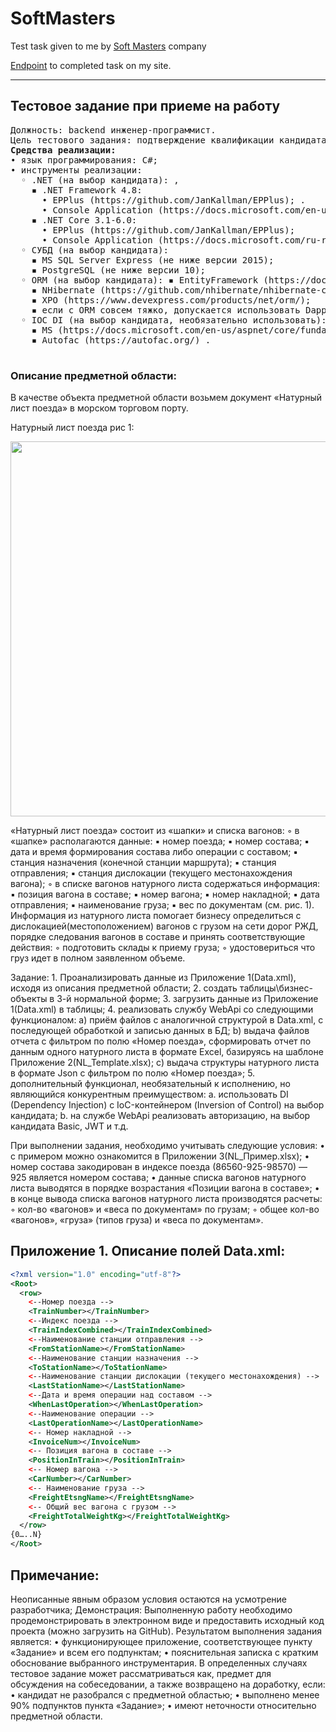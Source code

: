 # SoftMasters
Test task given to me by [Soft Masters](https://www.soft-masters.ru/) company 

[Endpoint](https://dmise.dev/testtasks/softmasters) to completed task on my site. 

________________________________________________________
## Тестовое задание при приеме на работу

<pre>
Должность: backend инженер-программист.
Цель тестового задания: подтверждение квалификации кандидата, в том числе на удаленную работу. 
<b>Средства реализации:</b>
• язык программирования: С#;
• инструменты реализации: 
  ◦ .NET (на выбор кандидата): ,
    ▪ .NET Framework 4.8: 
      • EPPlus (https://github.com/JanKallman/EPPlus); .
      • Console Application (https://docs.microsoft.com/en-us/dotnet/standard/building-console-apps) 
    ▪ .NET Core 3.1-6.0: 
      • EPPlus (https://github.com/JanKallman/EPPlus); 
      • Console Application (https://docs.microsoft.com/ru-ru/dotnet/core/tutorials/using-with-xplat-cli); 
  ◦ СУБД (на выбор кандидата): 
    ▪ MS SQL Server Express (не ниже версии 2015); 
    ▪ PostgreSQL (не ниже версии 10); 
  ◦ ORM (на выбор кандидата): ▪ EntityFramework (https://docs.microsoft.com/ru-ru/ef/); 
    ▪ NHibernate (https://github.com/nhibernate/nhibernate-core ); 
    ▪ XPO (https://www.devexpress.com/products/net/orm/); 
    ▪ если с ORM совсем тяжко, допускается использовать Dapper (https://github.com/DapperLib/Dapper); ◦ WebApi (https://docs.microsoft.com/ru-ru/aspnet/core/tutorials/first-web-api?view=aspnetcore-3.1&tabs=visual-studio); 
  ◦ IOC DI (на выбор кандидата, необязательно использовать): 
    ▪ MS (https://docs.microsoft.com/en-us/aspnet/core/fundamentals/dependency-injection?view=aspnetcore-5.0 ); 
    ▪ Autofac (https://autofac.org/) . 
</ul>
</pre>

### Описание предметной области: </br>
В качестве объекта предметной области возьмем документ «Натурный лист поезда» в морском торговом порту. 


<label type="text" for="naturList">Натурный лист поезда рис 1:</list>


<img id="naturlList" src="https://user-images.githubusercontent.com/46092536/183961126-fe88bef8-5191-434e-b67f-86a96ff42d45.png" width="600" >

«Натурный лист поезда» состоит из «шапки» и списка вагонов: ◦ в «шапке» располагаются данные: ▪ номер поезда; ▪ номер состава; ▪ дата и время формирования состава либо операции с составом; ▪ станция назначения (конечной станции маршрута); ▪ станция отправления; ▪ станция дислокации (текущего местонахождения вагона); ◦ в списке вагонов натурного листа содержаться информация: ▪ позиция вагона в составе; ▪ номер вагона; ▪ номер накладной; ▪ дата отправления; ▪ наименование груза; ▪ вес по документам (см. рис. 1). Информация из натурного листа помогает бизнесу определиться с дислокацией(местоположением) вагонов с грузом на сети дорог РЖД, порядке следования вагонов в составе и принять соответствующие действия: ◦ подготовить склады к приему груза; ◦ удостовериться что груз идет в полном заявленном объеме.



Задание: 1. Проанализировать данные из Приложение 1(Data.xml), исходя из описания предметной области; 2. создать таблицы\бизнес-объекты в 3-й нормальной форме; 3. загрузить данные из Приложение 1(Data.xml) в таблицы; 4. реализовать службу WebApi со следующими функционалом: a) приём файлов с аналогичной структурой в Data.xml, с последующей обработкой и записью данных в БД; b) выдача файлов отчета с фильтром по полю «Номер поезда», сформировать отчет по данным одного натурного листа в формате Excel, базируясь на шаблоне Приложение 2(NL_Template.xlsx); c) выдача структуры натурного листа в формате Json с фильтром по полю «Номер поезда»; 5. дополнительный функционал, необязательный к исполнению, но являющийся конкурентным преимуществом: a. использовать DI (Dependency Injection) c IoC-контейнером (Inversion of Control) на выбор кандидата; b. на службе WebApi реализовать авторизацию, на выбор кандидата Basic, JWT и т.д.

При выполнении задания, необходимо учитывать следующие условия: • с примером можно ознакомится в Приложении 3(NL_Пример.xlsx); • номер состава закодирован в индексе поезда (86560-925-98570) — 925 является номером состава; • данные списка вагонов натурного листа выводятся в порядке возрастания «Позиции вагона в составе»; • в конце вывода списка вагонов натурного листа производятся расчеты: ◦ кол-во «вагонов» и «веса по документам» по грузам; ◦ общее кол-во «вагонов», «груза» (типов груза) и «веса по документам».

## Приложение 1. Описание полей Data.xml:

```xml
<?xml version="1.0" encoding="utf-8"?>
<Root>
  <row>
    <--Номер поезда -->
    <TrainNumber></TrainNumber>
    <--Индекс поезда -->
    <TrainIndexCombined></TrainIndexCombined>
    <--Наименование станции отправления -->
    <FromStationName></FromStationName>
    <--Наименование станции назначения -->
    <ToStationName></ToStationName>
    <--Наименование станции дислокации (текущего местонахождения) -->
    <LastStationName></LastStationName>
    <--Дата и время операции над составом -->
    <WhenLastOperation></WhenLastOperation>
    <--Наименование операции -->
    <LastOperationName></LastOperationName>
    <-- Номер накладной -->
    <InvoiceNum></InvoiceNum>
    <-- Позиция вагона в составе -->
    <PositionInTrain></PositionInTrain>
    <-- Номер вагона -->
    <CarNumber></CarNumber>
    <-- Наименование груза -->
    <FreightEtsngName></FreightEtsngName>
    <-- Общий вес вагона с грузом -->
    <FreightTotalWeightKg></FreightTotalWeightKg>
  </row>
{0…..N}
</Root>
```


## Примечание:

Неописанные явным образом условия остаются на усмотрение разработчика;
Демонстрация: Выполненную работу необходимо продемонстрировать в электронном виде и предоставить исходный код проекта (можно загрузить на GitHub). Результатом выполнения задания является: • функционирующее приложение, соответствующее пункту «Задание» и всем его подпунктам; • пояснительная записка с кратким обоснование выбранного инструментария. В определенных случаях тестовое задание может рассматриваться как, предмет для обсуждения на собеседовании, а также возвращено на доработку, если: • кандидат не разобрался с предметной областью; • выполнено менее 90% подпунктов пункта «Задание»; • имеют неточности относительно предметной области.
